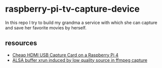 # raspberry-pi-tv-capture-device
In this repo I try to build my grandma a service with which she can capture and save her favorite movies by herself.


## resources

- [Cheap HDMI USB Capture Card on a Raspberry Pi 4](https://www.rickmakes.com/cheap-hdmi-usb-capture-card-on-a-raspberry-pi-4/)
-  [ALSA buffer xrun induced by low quality source in ffmpeg capture](https://stackoverflow.com/questions/28359855/alsa-buffer-xrun-induced-by-low-quality-source-in-ffmpeg-capture#31016087)
